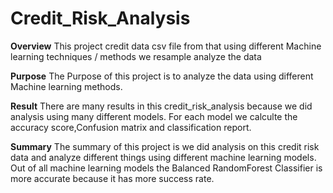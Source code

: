 # Credit_Risk_Analysis

**Overview**
This project credit data csv file from that using different Machine learning techniques / methods we resample analyze the data

**Purpose**
The Purpose of this project is to analyze the data using different Machine learning methods.

**Result**
There are many results in this credit_risk_analysis because we did analysis using many different models. For each model we calculte the accuracy score,Confusion matrix and classification report.

**Summary**
The summary of this project is we did analysis on this credit risk data and analyze different things using different machine learning models. Out of all machine learning models the Balanced RandomForest Classifier is more accurate because it has more success rate.
